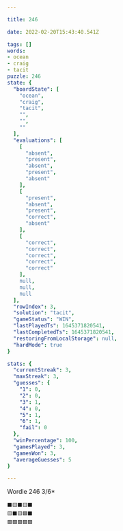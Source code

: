 ```yaml
---

title: 246

date: 2022-02-20T15:43:40.541Z

tags: []
words:
- ocean
- craig
- tacit
puzzle: 246
state: {
  "boardState": [
    "ocean",
    "craig",
    "tacit",
    "",
    "",
    ""
  ],
  "evaluations": [
    [
      "absent",
      "present",
      "absent",
      "present",
      "absent"
    ],
    [
      "present",
      "absent",
      "present",
      "correct",
      "absent"
    ],
    [
      "correct",
      "correct",
      "correct",
      "correct",
      "correct"
    ],
    null,
    null,
    null
  ],
  "rowIndex": 3,
  "solution": "tacit",
  "gameStatus": "WIN",
  "lastPlayedTs": 1645371820541,
  "lastCompletedTs": 1645371820541,
  "restoringFromLocalStorage": null,
  "hardMode": true
}

stats: {
  "currentStreak": 3,
  "maxStreak": 3,
  "guesses": {
    "1": 0,
    "2": 0,
    "3": 1,
    "4": 0,
    "5": 1,
    "6": 1,
    "fail": 0
  },
  "winPercentage": 100,
  "gamesPlayed": 3,
  "gamesWon": 3,
  "averageGuesses": 5
}

---
```


Wordle 246 3/6*

<!-- more -->

```
⬛🟨⬛🟨⬛
🟨⬛🟨🟩⬛
🟩🟩🟩🟩🟩
```
